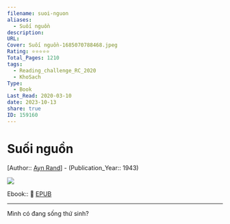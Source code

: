 ```yaml
---
filename: suoi-nguon
aliases:
  - Suối nguồn
description: 
URL: 
Cover: Suối nguồn-1685070788468.jpeg
Rating: ⭐⭐⭐⭐⭐
Total_Pages: 1210
tags:
  - Reading_challenge_RC_2020
  - KhoSach
Type:
  - Book
Last_Read: 2020-03-10
date: 2023-10-13
share: true
ID: 159160
---
```


# Suối nguồn
[Author:: [Ayn Rand](Ayn%20Rand.md)] - (Publication_Year:: 1943)

![](https://i.imgur.com/MVfAd40.jpg)


Ebook:: 📘 [EPUB](https://onedrive.live.com/download?resid=E92BC60129512289%21161&authkey=!AOzzN4AoL6u3Olc)


---

Mình có đang sống thứ sinh?